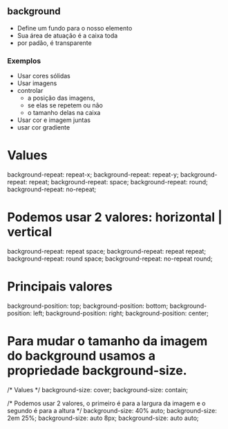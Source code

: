 ## background
- Define um fundo para o nosso elemento
- Sua área de atuação é a caixa toda 
- por padão, é transparente

### Exemplos 
- Usar cores sólidas
- Usar imagens
- controlar
  - a posição das imagens,
  - se elas se repetem ou não
  - o tamanho delas na caixa
- Usar cor e imagem juntas
- usar cor gradiente  

# Values
background-repeat: repeat-x;
background-repeat: repeat-y;
background-repeat: repeat;
background-repeat: space;
background-repeat: round;
background-repeat: no-repeat;

# Podemos usar 2 valores: horizontal | vertical 
background-repeat: repeat space;
background-repeat: repeat repeat;
background-repeat: round space;
background-repeat: no-repeat round;

# Principais valores
background-position: top;
background-position: bottom;
background-position: left;
background-position: right;
background-position: center;

# Para mudar o tamanho da imagem do background usamos a propriedade background-size.

/* Values */
background-size: cover;
background-size: contain;

/* Podemos usar 2 valores, o primeiro é para a largura da imagem e o segundo é para a altura */
background-size: 40% auto;
background-size: 2em 25%;
background-size: auto 8px;
background-size: auto auto;